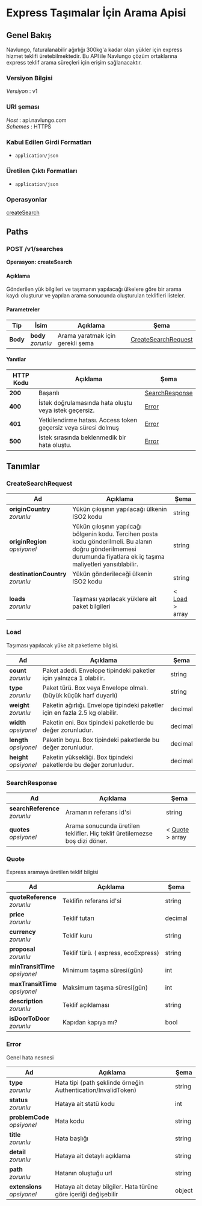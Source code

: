 # Express Taşımalar İçin Arama Apisi

<a name="overview"></a>

## Genel Bakış

Navlungo, faturalanabilir ağırlığı 300kg'a kadar olan yükler için express hizmet teklifi üretebilmektedir. Bu API ile Navlungo çözüm ortaklarına express teklif arama süreçleri için erişim sağlanacaktır.

### Versiyon Bilgisi

_Versiyon_ : v1

### URI şeması

_Host_ : api.navlungo.com  
_Schemes_ : HTTPS

### Kabul Edilen Girdi Formatları

- `application/json`

### Üretilen Çıktı Formatları

- `application/json`

### Operasyonlar

[createSearch](#searches)<br>

<a name="paths"></a>

## Paths

<a name="searches"></a>

### POST /v1/searches

**Operasyon: createSearch**

#### Açıklama

Gönderilen yük bilgileri ve taşımanın yapılacağı ülkelere göre bir arama kaydı oluşturur ve yapılan arama sonucunda oluşturulan teklifleri listeler.

#### Parametreler

| Tip      | İsim                   | Açıklama                         | Şema                                        |
| -------- | ---------------------- | -------------------------------- | ------------------------------------------- |
| **Body** | **body** <br>_zorunlu_ | Arama yaratmak için gerekli şema | [CreateSearchRequest](#createSearchRequest) |

#### Yanıtlar

| HTTP Kodu | Açıklama                                                       | Şema                              |
| --------- | -------------------------------------------------------------- | --------------------------------- |
| **200**   | Başarılı                                                       | [SearchResponse](#searchResponse) |
| **400**   | İstek doğrulamasında hata oluştu veya istek geçersiz.          | [Error](#error)                   |
| **401**   | Yetkilendirme hatası. Access token geçersiz veya süresi dolmuş | [Error](#error)                   |
| **500**   | İstek sırasında beklenmedik bir hata oluştu.                   | [Error](#error)                   |

<a name="definitions"></a>

## Tanımlar

<a name="createSearchRequest"></a>

### CreateSearchRequest

| Ad                                   | Açıklama                                                                                                                                                               | Şema                    |
| ------------------------------------ | ---------------------------------------------------------------------------------------------------------------------------------------------------------------------- | ----------------------- |
| **originCountry** <br>_zorunlu_      | Yükün çıkışının yapılacağı ülkenin ISO2 kodu                                                                                                                           | string                  |
| **originRegion** <br>_opsiyonel_     | Yükün çıkışının yapılcağı bölgenin kodu. Tercihen posta kodu gönderilmeli. Bu alanın doğru gönderilmemesi durumunda fiyatlara ek iç taşıma maliyetleri yansıtılabilir. | string                  |
| **destinationCountry** <br>_zorunlu_ | Yükün gönderileceği ülkenin ISO2 kodu                                                                                                                                  | string                  |
| **loads** <br>_zorunlu_              | Taşıması yapılacak yüklere ait paket bilgileri                                                                                                                         | < [Load](#load) > array |

<a name="load"></a>

### Load

Taşıması yapılacak yüke ait paketleme bilgisi.

| Ad                         | Açıklama                                                                     | Şema    |
| -------------------------- | ---------------------------------------------------------------------------- | ------- |
| **count** <br>_zorunlu_    | Paket adedi. Envelope tipindeki paketler için yalnızca 1 olabilir.           | string  |
| **type** <br>_zorunlu_     | Paket türü. Box veya Envelope olmalı. (büyük küçük harf duyarlı)             | string  |
| **weight** <br>_zorunlu_   | Paketin ağırlığı. Envelope tipindeki paketler için en fazla 2.5 kg olabilir. | decimal |
| **width** <br>_opsiyonel_  | Paketin eni. Box tipindeki paketlerde bu değer zorunludur.                   | decimal |
| **length** <br>_opsiyonel_ | Paketin boyu. Box tipindeki paketlerde bu değer zorunludur.                  | decimal |
| **height** <br>_opsiyonel_ | Paketin yüksekliği. Box tipindeki paketlerde bu değer zorunludur.            | decimal |

<a name="searchResponse"></a>

### SearchResponse

| Ad                                | Açıklama                                                                    | Şema                      |
| --------------------------------- | --------------------------------------------------------------------------- | ------------------------- |
| **searchReference** <br>_zorunlu_ | Aramanın referans id'si                                                     | string                    |
| **quotes** <br>_opsiyonel_        | Arama sonucunda üretilen teklifler. Hiç teklif üretilemezse boş dizi döner. | < [Quote](#quote) > array |

<a name="quote"></a>

### Quote

Express aramaya üretilen teklif bilgisi

| Ad                                 | Açıklama                            | Şema    |
| ---------------------------------- | ----------------------------------- | ------- |
| **quoteReference** <br>_zorunlu_   | Teklifin referans id'si             | string  |
| **price** <br>_zorunlu_            | Teklif tutarı                       | decimal |
| **currency** <br>_zorunlu_         | Teklif kuru                         | string  |
| **proposal** <br>_zorunlu_         | Teklif türü. ( express, ecoExpress) | string  |
| **minTransitTime** <br>_opsiyonel_ | Minimum taşıma süresi(gün)          | int     |
| **maxTransitTime** <br>_opsiyonel_ | Maksimum taşıma süresi(gün)         | int     |
| **description** <br>_zorunlu_      | Teklif açıklaması                   | string  |
| **isDoorToDoor** <br>_zorunlu_     | Kapıdan kapıya mı?                  | bool    |

<a name="error"></a>

### Error

Genel hata nesnesi

| Ad                              | Açıklama                                                        | Şema   |
| ------------------------------- | --------------------------------------------------------------- | ------ |
| **type** <br>_zorunlu_          | Hata tipi (path şeklinde örneğin Authentication/InvalidToken)   | string |
| **status** <br>_zorunlu_        | Hataya ait statü kodu                                           | int    |
| **problemCode** <br>_opsiyonel_ | Hata kodu                                                       | string |
| **title** <br>_zorunlu_         | Hata başlığı                                                    | string |
| **detail** <br>_zorunlu_        | Hataya ait detaylı açıklama                                     | string |
| **path** <br>_zorunlu_          | Hatanın oluştuğu url                                            | string |
| **extensions** <br>_opsiyonel_  | Hataya ait detay bilgiler. Hata türüne göre içeriği değişebilir | object |
